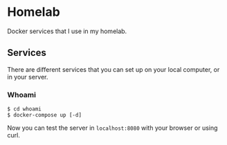 # Homelab

Docker services that I use in my homelab.

## Services

There are different services that you can set up on your local computer, or in your server.

### Whoami

```
$ cd whoami
$ docker-compose up [-d]
```

Now you can test the server in `localhost:8080` with your browser or using curl.
